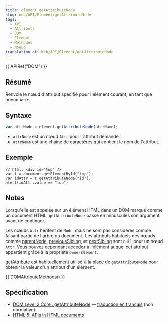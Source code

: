 ```yaml
---
title: element.getAttributeNode
slug: Web/API/Element/getAttributeNode
tags:
  - API
  - Attributs
  - DOM
  - Element
  - Méthodes
  - Noeud
translation_of: Web/API/Element/getAttributeNode
---
```

{{ APIRef("DOM") }}

## Résumé

Renvoie le nœud d'attribut spécifié pour l'élément courant, en tant que noeud `Attr`.

## Syntaxe

```js
var attrNode = element.getAttributeNode(attrName);
```

- `attrNode` est un nœud `Attr` pour l'attribut demandé.
- `attrName` est une chaîne de caractères qui contient le nom de l'attribut.

## Exemple

    // html: <div id="top" />
    var t = document.getElementById("top");
    var idAttr = t.getAttributeNode("id");
    alert(idAttr.value == "top")

## Notes

Lorsqu'elle est appelée sur un élément HTML dans un DOM marqué comme un document HTML, `getAttributeNode` passe en minuscules son argument avant de continuer.

Les nœuds `Attr` héritent de `Node`, mais ne sont pas considérés comme faisant partie de l'arbre du document. Les attributs habituels des nœuds comme [parentNode](fr/DOM/element.parentNode), [previousSibling](fr/DOM/element.previousSibling), et [nextSibling](fr/DOM/element.nextSibling) sont `null` pour un nœud `Attr`. Vous pouvez cependant accéder à l'élément auquel cet attribut appartient grâce à la propriété `ownerElement`.

[getAttribute](fr/DOM/element.getAttribute) est habituellement utilisé à la place de `getAttributeNode` pour obtenir la valeur d'un attribut d'un élément.

{{ DOMAttributeMethods() }}

## Spécification

- [DOM Level 2 Core : getAttributeNode](http://www.w3.org/TR/DOM-Level-2-Core/core.html#ID-217A91B8) — [traduction en français](http://www.yoyodesign.org/doc/w3c/dom2-core/core.html#ID-217A91B8) (non normative)
- [HTML 5: APIs in HTML documents](http://www.whatwg.org/specs/web-apps/current-work/multipage/dom.html#apis-in-html-documents)
